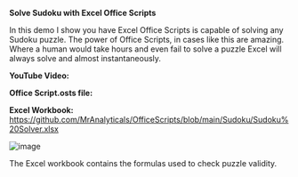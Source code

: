 **Solve Sudoku with Excel Office Scripts**

In this demo I show you have Excel Office Scripts is capable of solving any Sudoku puzzle.
The power of Office Scripts, in cases like this are amazing. Where a human would take hours and even fail to solve a puzzle Excel will always solve and almost instantaneously.


**YouTube Video:** 

**Office Script.osts file:** 

**Excel Workbook:** https://github.com/MrAnalyticals/OfficeScripts/blob/main/Sudoku/Sudoku%20Solver.xlsx 

![image](https://user-images.githubusercontent.com/47678539/226144843-85771708-c3bb-4f50-ac51-6823f9ad01f9.png)

The Excel workbook contains the formulas used to check puzzle validity.



